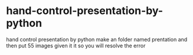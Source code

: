 # hand-control-presentation-by-python
hand control presentation by python
make an folder named prentation and then put 55 images given it it so you will resolve the error
